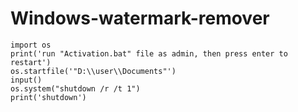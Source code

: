 # Windows-watermark-remover
```
import os
print('run "Activation.bat" file as admin, then press enter to restart')
os.startfile('"D:\\user\\Documents"')
input()
os.system("shutdown /r /t 1")
print('shutdown')
```
